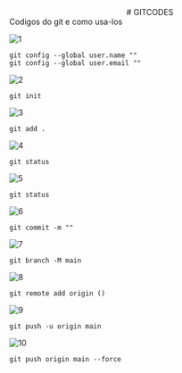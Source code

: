 <center># GITCODES</center>
Codigos do git e como usa-los 



![1](https://github.com/anabtzz/GITCODES/assets/128055760/332d1b03-eb32-4341-adf8-8fb6cb19d15b)

    git config --global user.name ""
    git config --global user.email ""


    
![2](https://github.com/anabtzz/GITCODES/assets/128055760/6624a83a-71eb-4dbd-8bc8-f4b526d4edb5)

    git init



![3](https://github.com/anabtzz/GITCODES/assets/128055760/03d46665-3ef5-4b46-96f7-5068e18f5cc3)

    git add .



![4](https://github.com/anabtzz/GITCODES/assets/128055760/288186fe-c5e1-4be3-89f2-b8d54c029801)

    git status



![5](https://github.com/anabtzz/GITCODES/assets/128055760/fd90027f-f240-4a62-a3ff-107bcb074866)

    git status


    
![6](https://github.com/anabtzz/GITCODES/assets/128055760/641d26fd-afc2-44f6-b34b-8bd5c6cdbd8c)

    git commit -m ""



![7](https://github.com/anabtzz/GITCODES/assets/128055760/1f94ec37-6a0e-4c69-bf83-64ef610f9a2e)

    git branch -M main



![8](https://github.com/anabtzz/GITCODES/assets/128055760/7c59d7fa-7c91-4e3b-adf1-26d352d25161)

    git remote add origin ()



![9](https://github.com/anabtzz/GITCODES/assets/128055760/f11bfb74-17e0-4d86-b61f-ee34b356c710)

    git push -u origin main



![10](https://github.com/anabtzz/GITCODES/assets/128055760/e05c07b6-d91c-4fa1-8d2d-2e83838f8b88)


    git push origin main --force




